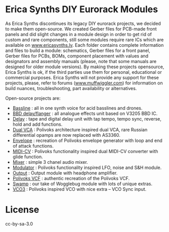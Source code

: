 Erica Synths DIY Eurorack Modules
=================================

As Erica Synths discontinues its legacy DIY eurorack projects, we decided to make them open-source. We created Gerber files for PCB-made front panels and did slight changes in a module design in order to get rid of custom and rare components, still some modules require rare ICs which are available on www.ericasynths.lv. Each folder contains complete information and files to build a module: schematics, Gerber files for a front panel, Gerber files for PCBs, BOMs, component placement with values and designators and assembly manuals (please, note that some manuals are designed for older module versions).
By making these projects opensource, Erica Synths is ok, if the third parties use them for personal, educational or commercial purposes.
Erica Synths will not provide any support for these projects, please, refer to forums (www.muffwiggler.com) for information on build nuances, troubleshooting, part availability or alternatives.
 
Open-source projects are:

* [Bassline](https://www.ericasynths.lv/shop/discontinued-products/diy-bassline/) : all in one synth voice for acid basslines and drones.
* [BBD delay/flanger](https://www.ericasynths.lv/shop/discontinued-products/diy-bbd-delayflanger/) : all analogue effects unit based on V3205 BBD IC.
* [Delay](https://www.ericasynths.lv/shop/discontinued-products/diy-delay/) : tape and digital delay unit with tap tempo, tempo sync, reverse, hold and add functions.
* [Dual VCA](https://www.ericasynths.lv/shop/discontinued-products/diy-polivoks-vca-ii/) : Polivoks architecture inspired dual VCA, rare Russian differential opamps are now replaced with AS3360.
* [Envelope](https://www.ericasynths.lv/shop/discontinued-products/diy-polivoks-eg-ii/) : recreation of Polivoks envelope generator with loop and end of attack functions.
* [MIDI-CV](https://www.ericasynths.lv/shop/discontinued-products/diy-midi-cv-ii/) : Polivoks functionality inspired dual MIDI-CV converter with glide function.
* [Mixer](https://www.ericasynths.lv/shop/discontinued-products/diy-mixer-ii/) : simple 3 chanel audio mixer.
* [Modulator](https://www.ericasynths.lv/shop/discontinued-products/diy-modulator-ii/) : Polivoks functionality inspired LFO, noise and S&H module.
* [Output](https://www.ericasynths.lv/shop/discontinued-products/diy-output-ii/) : Output module with headphone amplifier.
* [Polivoks VCF](https://www.ericasynths.lv/shop/discontinued-products/diy-polivoks-vcf-ii/) : authentic recreation of the Polivoks VCF.
* [Swamp](https://www.ericasynths.lv/shop/discontinued-products/diy-swamp/) : our take of Wogglebug module with lots of unique extras.
* [VCO3](https://www.ericasynths.lv/shop/discontinued-products/diy-polivoks-vco-ii/) : Polivoks inspired VCO with nice extra – VCO Sync input.

License
=======

cc-by-sa-3.0
